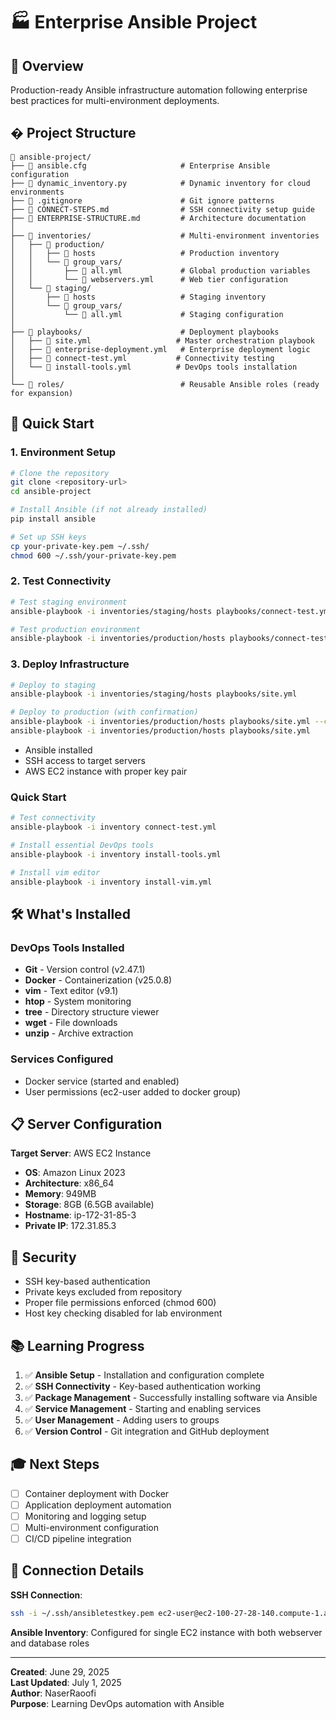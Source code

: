 # 🏭 Enterprise Ansible Project

## 🎯 Overview
Production-ready Ansible infrastructure automation following enterprise best practices for multi-environment deployments.

## �️ Project Structure

```
📁 ansible-project/
├── 📄 ansible.cfg                     # Enterprise Ansible configuration
├── 📄 dynamic_inventory.py            # Dynamic inventory for cloud environments
├── 📄 .gitignore                      # Git ignore patterns
├── 📄 CONNECT-STEPS.md                # SSH connectivity setup guide
├── 📄 ENTERPRISE-STRUCTURE.md         # Architecture documentation
│
├── 📁 inventories/                    # Multi-environment inventories
│   ├── 📁 production/
│   │   ├── 📄 hosts                   # Production inventory
│   │   └── 📁 group_vars/
│   │       ├── 📄 all.yml             # Global production variables
│   │       └── 📄 webservers.yml      # Web tier configuration
│   └── 📁 staging/
│       ├── 📄 hosts                   # Staging inventory
│       └── 📁 group_vars/
│           └── 📄 all.yml             # Staging configuration
│
├── 📁 playbooks/                      # Deployment playbooks
│   ├── 📄 site.yml                   # Master orchestration playbook
│   ├── 📄 enterprise-deployment.yml   # Enterprise deployment logic
│   ├── 📄 connect-test.yml           # Connectivity testing
│   └── 📄 install-tools.yml          # DevOps tools installation
│
└── 📁 roles/                          # Reusable Ansible roles (ready for expansion)
```

## 🚀 Quick Start

### 1. Environment Setup
```bash
# Clone the repository
git clone <repository-url>
cd ansible-project

# Install Ansible (if not already installed)
pip install ansible

# Set up SSH keys
cp your-private-key.pem ~/.ssh/
chmod 600 ~/.ssh/your-private-key.pem
```

### 2. Test Connectivity
```bash
# Test staging environment
ansible-playbook -i inventories/staging/hosts playbooks/connect-test.yml

# Test production environment  
ansible-playbook -i inventories/production/hosts playbooks/connect-test.yml
```

### 3. Deploy Infrastructure
```bash
# Deploy to staging
ansible-playbook -i inventories/staging/hosts playbooks/site.yml

# Deploy to production (with confirmation)
ansible-playbook -i inventories/production/hosts playbooks/site.yml --check
ansible-playbook -i inventories/production/hosts playbooks/site.yml
```
- Ansible installed
- SSH access to target servers
- AWS EC2 instance with proper key pair

### Quick Start
```bash
# Test connectivity
ansible-playbook -i inventory connect-test.yml

# Install essential DevOps tools
ansible-playbook -i inventory install-tools.yml

# Install vim editor
ansible-playbook -i inventory install-vim.yml
```

## 🛠️ What's Installed

### DevOps Tools Installed
- **Git** - Version control (v2.47.1)
- **Docker** - Containerization (v25.0.8)
- **vim** - Text editor (v9.1)
- **htop** - System monitoring
- **tree** - Directory structure viewer
- **wget** - File downloads
- **unzip** - Archive extraction

### Services Configured
- Docker service (started and enabled)
- User permissions (ec2-user added to docker group)

## 📋 Server Configuration

**Target Server**: AWS EC2 Instance
- **OS**: Amazon Linux 2023
- **Architecture**: x86_64
- **Memory**: 949MB
- **Storage**: 8GB (6.5GB available)
- **Hostname**: ip-172-31-85-3
- **Private IP**: 172.31.85.3

## 🔐 Security

- SSH key-based authentication
- Private keys excluded from repository
- Proper file permissions enforced (chmod 600)
- Host key checking disabled for lab environment

## 📚 Learning Progress

1. ✅ **Ansible Setup** - Installation and configuration complete
2. ✅ **SSH Connectivity** - Key-based authentication working
3. ✅ **Package Management** - Successfully installing software via Ansible
4. ✅ **Service Management** - Starting and enabling services
5. ✅ **User Management** - Adding users to groups
6. ✅ **Version Control** - Git integration and GitHub deployment

## 🎓 Next Steps

- [ ] Container deployment with Docker
- [ ] Application deployment automation
- [ ] Monitoring and logging setup
- [ ] Multi-environment configuration
- [ ] CI/CD pipeline integration

## 🔧 Connection Details

**SSH Connection**: 
```bash
ssh -i ~/.ssh/ansibletestkey.pem ec2-user@ec2-100-27-28-140.compute-1.amazonaws.com
```

**Ansible Inventory**: Configured for single EC2 instance with both webserver and database roles

---

**Created**: June 29, 2025  
**Last Updated**: July 1, 2025  
**Author**: NaserRaoofi  
**Purpose**: Learning DevOps automation with Ansible
